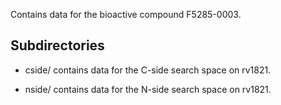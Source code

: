 Contains data for the bioactive compound F5285-0003.

## Subdirectories

- cside/ contains data for the C-side search space on rv1821.

- nside/ contains data for the N-side search space on rv1821.

